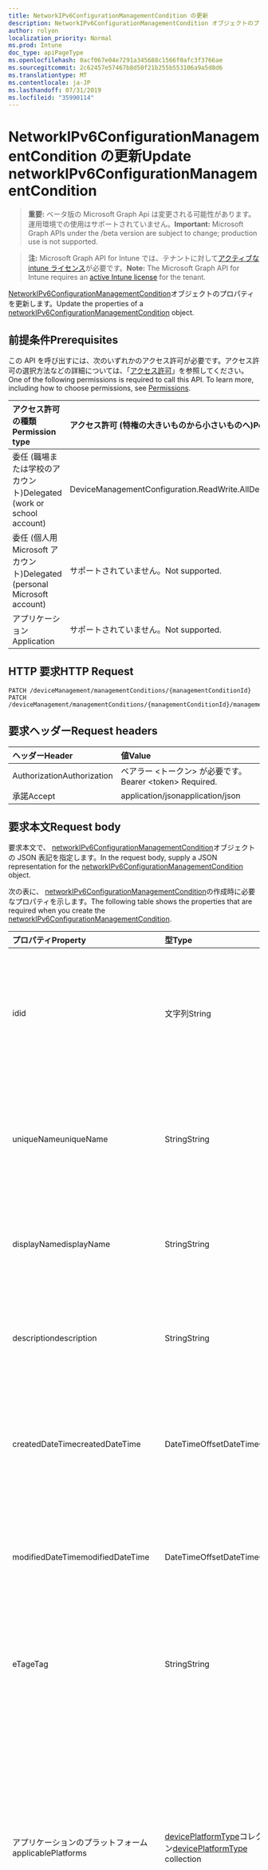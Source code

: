 ```yaml
---
title: NetworkIPv6ConfigurationManagementCondition の更新
description: NetworkIPv6ConfigurationManagementCondition オブジェクトのプロパティを更新します。
author: rolyon
localization_priority: Normal
ms.prod: Intune
doc_type: apiPageType
ms.openlocfilehash: 0acf067e04e7291a345688c1566f0afc3f3766ae
ms.sourcegitcommit: 2c62457e57467b8d50f21b255b553106a9a5d8d6
ms.translationtype: MT
ms.contentlocale: ja-JP
ms.lasthandoff: 07/31/2019
ms.locfileid: "35990114"
---
```

# <a name="update-networkipv6configurationmanagementcondition"></a><span data-ttu-id="13e2d-103">NetworkIPv6ConfigurationManagementCondition の更新</span><span class="sxs-lookup"><span data-stu-id="13e2d-103">Update networkIPv6ConfigurationManagementCondition</span></span>

> <span data-ttu-id="13e2d-104">**重要:** ベータ版の Microsoft Graph Api は変更される可能性があります。運用環境での使用はサポートされていません。</span><span class="sxs-lookup"><span data-stu-id="13e2d-104">**Important:** Microsoft Graph APIs under the /beta version are subject to change; production use is not supported.</span></span>

> <span data-ttu-id="13e2d-105">**注:** Microsoft Graph API for Intune では、テナントに対して[アクティブな intune ライセンス](https://go.microsoft.com/fwlink/?linkid=839381)が必要です。</span><span class="sxs-lookup"><span data-stu-id="13e2d-105">**Note:** The Microsoft Graph API for Intune requires an [active Intune license](https://go.microsoft.com/fwlink/?linkid=839381) for the tenant.</span></span>

<span data-ttu-id="13e2d-106">[NetworkIPv6ConfigurationManagementCondition](../resources/intune-fencing-networkipv6configurationmanagementcondition.md)オブジェクトのプロパティを更新します。</span><span class="sxs-lookup"><span data-stu-id="13e2d-106">Update the properties of a [networkIPv6ConfigurationManagementCondition](../resources/intune-fencing-networkipv6configurationmanagementcondition.md) object.</span></span>

## <a name="prerequisites"></a><span data-ttu-id="13e2d-107">前提条件</span><span class="sxs-lookup"><span data-stu-id="13e2d-107">Prerequisites</span></span>
<span data-ttu-id="13e2d-p101">この API を呼び出すには、次のいずれかのアクセス許可が必要です。アクセス許可の選択方法などの詳細については、「[アクセス許可](/graph/permissions-reference)」を参照してください。</span><span class="sxs-lookup"><span data-stu-id="13e2d-p101">One of the following permissions is required to call this API. To learn more, including how to choose permissions, see [Permissions](/graph/permissions-reference).</span></span>

|<span data-ttu-id="13e2d-110">アクセス許可の種類</span><span class="sxs-lookup"><span data-stu-id="13e2d-110">Permission type</span></span>|<span data-ttu-id="13e2d-111">アクセス許可 (特権の大きいものから小さいものへ)</span><span class="sxs-lookup"><span data-stu-id="13e2d-111">Permissions (from most to least privileged)</span></span>|
|:---|:---|
|<span data-ttu-id="13e2d-112">委任 (職場または学校のアカウント)</span><span class="sxs-lookup"><span data-stu-id="13e2d-112">Delegated (work or school account)</span></span>|<span data-ttu-id="13e2d-113">DeviceManagementConfiguration.ReadWrite.All</span><span class="sxs-lookup"><span data-stu-id="13e2d-113">DeviceManagementConfiguration.ReadWrite.All</span></span>|
|<span data-ttu-id="13e2d-114">委任 (個人用 Microsoft アカウント)</span><span class="sxs-lookup"><span data-stu-id="13e2d-114">Delegated (personal Microsoft account)</span></span>|<span data-ttu-id="13e2d-115">サポートされていません。</span><span class="sxs-lookup"><span data-stu-id="13e2d-115">Not supported.</span></span>|
|<span data-ttu-id="13e2d-116">アプリケーション</span><span class="sxs-lookup"><span data-stu-id="13e2d-116">Application</span></span>|<span data-ttu-id="13e2d-117">サポートされていません。</span><span class="sxs-lookup"><span data-stu-id="13e2d-117">Not supported.</span></span>|

## <a name="http-request"></a><span data-ttu-id="13e2d-118">HTTP 要求</span><span class="sxs-lookup"><span data-stu-id="13e2d-118">HTTP Request</span></span>
<!-- {
  "blockType": "ignored"
}
-->
``` http
PATCH /deviceManagement/managementConditions/{managementConditionId}
PATCH /deviceManagement/managementConditions/{managementConditionId}/managementConditionStatements/{managementConditionStatementId}/managementConditions/{managementConditionId}
```

## <a name="request-headers"></a><span data-ttu-id="13e2d-119">要求ヘッダー</span><span class="sxs-lookup"><span data-stu-id="13e2d-119">Request headers</span></span>
|<span data-ttu-id="13e2d-120">ヘッダー</span><span class="sxs-lookup"><span data-stu-id="13e2d-120">Header</span></span>|<span data-ttu-id="13e2d-121">値</span><span class="sxs-lookup"><span data-stu-id="13e2d-121">Value</span></span>|
|:---|:---|
|<span data-ttu-id="13e2d-122">Authorization</span><span class="sxs-lookup"><span data-stu-id="13e2d-122">Authorization</span></span>|<span data-ttu-id="13e2d-123">ベアラー &lt;トークン&gt; が必要です。</span><span class="sxs-lookup"><span data-stu-id="13e2d-123">Bearer &lt;token&gt; Required.</span></span>|
|<span data-ttu-id="13e2d-124">承諾</span><span class="sxs-lookup"><span data-stu-id="13e2d-124">Accept</span></span>|<span data-ttu-id="13e2d-125">application/json</span><span class="sxs-lookup"><span data-stu-id="13e2d-125">application/json</span></span>|

## <a name="request-body"></a><span data-ttu-id="13e2d-126">要求本文</span><span class="sxs-lookup"><span data-stu-id="13e2d-126">Request body</span></span>
<span data-ttu-id="13e2d-127">要求本文で、 [networkIPv6ConfigurationManagementCondition](../resources/intune-fencing-networkipv6configurationmanagementcondition.md)オブジェクトの JSON 表記を指定します。</span><span class="sxs-lookup"><span data-stu-id="13e2d-127">In the request body, supply a JSON representation for the [networkIPv6ConfigurationManagementCondition](../resources/intune-fencing-networkipv6configurationmanagementcondition.md) object.</span></span>

<span data-ttu-id="13e2d-128">次の表に、 [networkIPv6ConfigurationManagementCondition](../resources/intune-fencing-networkipv6configurationmanagementcondition.md)の作成時に必要なプロパティを示します。</span><span class="sxs-lookup"><span data-stu-id="13e2d-128">The following table shows the properties that are required when you create the [networkIPv6ConfigurationManagementCondition](../resources/intune-fencing-networkipv6configurationmanagementcondition.md).</span></span>

|<span data-ttu-id="13e2d-129">プロパティ</span><span class="sxs-lookup"><span data-stu-id="13e2d-129">Property</span></span>|<span data-ttu-id="13e2d-130">型</span><span class="sxs-lookup"><span data-stu-id="13e2d-130">Type</span></span>|<span data-ttu-id="13e2d-131">説明</span><span class="sxs-lookup"><span data-stu-id="13e2d-131">Description</span></span>|
|:---|:---|:---|
|<span data-ttu-id="13e2d-132">id</span><span class="sxs-lookup"><span data-stu-id="13e2d-132">id</span></span>|<span data-ttu-id="13e2d-133">文字列</span><span class="sxs-lookup"><span data-stu-id="13e2d-133">String</span></span>|<span data-ttu-id="13e2d-134">管理条件の一意識別子。</span><span class="sxs-lookup"><span data-stu-id="13e2d-134">Unique identifier for the management condition.</span></span> <span data-ttu-id="13e2d-135">作成時に割り当てられたシステム生成値。</span><span class="sxs-lookup"><span data-stu-id="13e2d-135">System generated value assigned when created.</span></span> <span data-ttu-id="13e2d-136">[Managementcondition](../resources/intune-fencing-managementcondition.md)から継承します</span><span class="sxs-lookup"><span data-stu-id="13e2d-136">Inherited from [managementCondition](../resources/intune-fencing-managementcondition.md)</span></span>|
|<span data-ttu-id="13e2d-137">uniqueName</span><span class="sxs-lookup"><span data-stu-id="13e2d-137">uniqueName</span></span>|<span data-ttu-id="13e2d-138">String</span><span class="sxs-lookup"><span data-stu-id="13e2d-138">String</span></span>|<span data-ttu-id="13e2d-139">管理条件の一意の名前。</span><span class="sxs-lookup"><span data-stu-id="13e2d-139">Unique name for the management condition.</span></span> <span data-ttu-id="13e2d-140">管理条件式で使用されます。</span><span class="sxs-lookup"><span data-stu-id="13e2d-140">Used in management condition expressions.</span></span> <span data-ttu-id="13e2d-141">[Managementcondition](../resources/intune-fencing-managementcondition.md)から継承します</span><span class="sxs-lookup"><span data-stu-id="13e2d-141">Inherited from [managementCondition](../resources/intune-fencing-managementcondition.md)</span></span>|
|<span data-ttu-id="13e2d-142">displayName</span><span class="sxs-lookup"><span data-stu-id="13e2d-142">displayName</span></span>|<span data-ttu-id="13e2d-143">String</span><span class="sxs-lookup"><span data-stu-id="13e2d-143">String</span></span>|<span data-ttu-id="13e2d-144">管理条件の管理者定義の名前。</span><span class="sxs-lookup"><span data-stu-id="13e2d-144">The admin defined name of the management condition.</span></span> <span data-ttu-id="13e2d-145">[Managementcondition](../resources/intune-fencing-managementcondition.md)から継承します</span><span class="sxs-lookup"><span data-stu-id="13e2d-145">Inherited from [managementCondition](../resources/intune-fencing-managementcondition.md)</span></span>|
|<span data-ttu-id="13e2d-146">description</span><span class="sxs-lookup"><span data-stu-id="13e2d-146">description</span></span>|<span data-ttu-id="13e2d-147">String</span><span class="sxs-lookup"><span data-stu-id="13e2d-147">String</span></span>|<span data-ttu-id="13e2d-148">管理条件の管理者定義の説明。</span><span class="sxs-lookup"><span data-stu-id="13e2d-148">The admin defined description of the management condition.</span></span> <span data-ttu-id="13e2d-149">[Managementcondition](../resources/intune-fencing-managementcondition.md)から継承します</span><span class="sxs-lookup"><span data-stu-id="13e2d-149">Inherited from [managementCondition](../resources/intune-fencing-managementcondition.md)</span></span>|
|<span data-ttu-id="13e2d-150">createdDateTime</span><span class="sxs-lookup"><span data-stu-id="13e2d-150">createdDateTime</span></span>|<span data-ttu-id="13e2d-151">DateTimeOffset</span><span class="sxs-lookup"><span data-stu-id="13e2d-151">DateTimeOffset</span></span>|<span data-ttu-id="13e2d-152">管理条件が作成された時刻。</span><span class="sxs-lookup"><span data-stu-id="13e2d-152">The time the management condition was created.</span></span> <span data-ttu-id="13e2d-153">サービス側を生成しました。</span><span class="sxs-lookup"><span data-stu-id="13e2d-153">Generated service side.</span></span> <span data-ttu-id="13e2d-154">[Managementcondition](../resources/intune-fencing-managementcondition.md)から継承します</span><span class="sxs-lookup"><span data-stu-id="13e2d-154">Inherited from [managementCondition](../resources/intune-fencing-managementcondition.md)</span></span>|
|<span data-ttu-id="13e2d-155">modifiedDateTime</span><span class="sxs-lookup"><span data-stu-id="13e2d-155">modifiedDateTime</span></span>|<span data-ttu-id="13e2d-156">DateTimeOffset</span><span class="sxs-lookup"><span data-stu-id="13e2d-156">DateTimeOffset</span></span>|<span data-ttu-id="13e2d-157">管理条件が最後に変更された時刻。</span><span class="sxs-lookup"><span data-stu-id="13e2d-157">The time the management condition was last modified.</span></span> <span data-ttu-id="13e2d-158">サービス側を更新しました。</span><span class="sxs-lookup"><span data-stu-id="13e2d-158">Updated service side.</span></span> <span data-ttu-id="13e2d-159">[Managementcondition](../resources/intune-fencing-managementcondition.md)から継承します</span><span class="sxs-lookup"><span data-stu-id="13e2d-159">Inherited from [managementCondition](../resources/intune-fencing-managementcondition.md)</span></span>|
|<span data-ttu-id="13e2d-160">eTag</span><span class="sxs-lookup"><span data-stu-id="13e2d-160">eTag</span></span>|<span data-ttu-id="13e2d-161">String</span><span class="sxs-lookup"><span data-stu-id="13e2d-161">String</span></span>|<span data-ttu-id="13e2d-162">管理条件の ETag。</span><span class="sxs-lookup"><span data-stu-id="13e2d-162">ETag of the management condition.</span></span> <span data-ttu-id="13e2d-163">サービス側を更新しました。</span><span class="sxs-lookup"><span data-stu-id="13e2d-163">Updated service side.</span></span> <span data-ttu-id="13e2d-164">[Managementcondition](../resources/intune-fencing-managementcondition.md)から継承します</span><span class="sxs-lookup"><span data-stu-id="13e2d-164">Inherited from [managementCondition](../resources/intune-fencing-managementcondition.md)</span></span>|
|<span data-ttu-id="13e2d-165">アプリケーションのプラットフォーム</span><span class="sxs-lookup"><span data-stu-id="13e2d-165">applicablePlatforms</span></span>|<span data-ttu-id="13e2d-166">[devicePlatformType](../resources/intune-shared-deviceplatformtype.md)コレクション</span><span class="sxs-lookup"><span data-stu-id="13e2d-166">[devicePlatformType](../resources/intune-shared-deviceplatformtype.md) collection</span></span>|<span data-ttu-id="13e2d-167">この管理条件の適用可能なプラットフォーム。</span><span class="sxs-lookup"><span data-stu-id="13e2d-167">The applicable platforms for this management condition.</span></span> <span data-ttu-id="13e2d-168">[Managementcondition](../resources/intune-fencing-managementcondition.md)から継承されます。</span><span class="sxs-lookup"><span data-stu-id="13e2d-168">Inherited from [managementCondition](../resources/intune-fencing-managementcondition.md).</span></span> <span data-ttu-id="13e2d-169">可能な値は、`android`、`androidForWork`、`iOS`、`macOS`、`windowsPhone81`、`windows81AndLater`、`windows10AndLater`、`androidWorkProfile`、`unknown` です。</span><span class="sxs-lookup"><span data-stu-id="13e2d-169">Possible values are: `android`, `androidForWork`, `iOS`, `macOS`, `windowsPhone81`, `windows81AndLater`, `windows10AndLater`, `androidWorkProfile`, `unknown`.</span></span>|
|<span data-ttu-id="13e2d-170">ipV6Prefix</span><span class="sxs-lookup"><span data-stu-id="13e2d-170">ipV6Prefix</span></span>|<span data-ttu-id="13e2d-171">String</span><span class="sxs-lookup"><span data-stu-id="13e2d-171">String</span></span>|<span data-ttu-id="13e2d-172">接続先の IPv6 サブネット。</span><span class="sxs-lookup"><span data-stu-id="13e2d-172">The IPv6 subnet to be connected to.</span></span> <span data-ttu-id="13e2d-173">例: 2001 年: db8::/32</span><span class="sxs-lookup"><span data-stu-id="13e2d-173">e.g. 2001:db8::/32</span></span>|
|<span data-ttu-id="13e2d-174">ipV6Gateway</span><span class="sxs-lookup"><span data-stu-id="13e2d-174">ipV6Gateway</span></span>|<span data-ttu-id="13e2d-175">String</span><span class="sxs-lookup"><span data-stu-id="13e2d-175">String</span></span>|<span data-ttu-id="13e2d-176">IPv6 ゲートウェイアドレス。</span><span class="sxs-lookup"><span data-stu-id="13e2d-176">The IPv6 gateway address to.</span></span> <span data-ttu-id="13e2d-177">例: 2001 年: db8:: 1</span><span class="sxs-lookup"><span data-stu-id="13e2d-177">e.g 2001:db8::1</span></span>|
|<span data-ttu-id="13e2d-178">ipV6DNSServerList</span><span class="sxs-lookup"><span data-stu-id="13e2d-178">ipV6DNSServerList</span></span>|<span data-ttu-id="13e2d-179">文字列コレクション</span><span class="sxs-lookup"><span data-stu-id="13e2d-179">String collection</span></span>|<span data-ttu-id="13e2d-180">アダプターに対して構成された IPv6 DNS サーバー。</span><span class="sxs-lookup"><span data-stu-id="13e2d-180">An IPv6 DNS servers configured for the adapter.</span></span>|
|<span data-ttu-id="13e2d-181">dnsSuffixList</span><span class="sxs-lookup"><span data-stu-id="13e2d-181">dnsSuffixList</span></span>|<span data-ttu-id="13e2d-182">文字列コレクション</span><span class="sxs-lookup"><span data-stu-id="13e2d-182">String collection</span></span>|<span data-ttu-id="13e2d-183">現在のネットワークの有効な DNS サフィックス。</span><span class="sxs-lookup"><span data-stu-id="13e2d-183">Valid DNS suffixes for the current network.</span></span> <span data-ttu-id="13e2d-184">例: seattle.contoso.com</span><span class="sxs-lookup"><span data-stu-id="13e2d-184">e.g. seattle.contoso.com</span></span>|



## <a name="response"></a><span data-ttu-id="13e2d-185">応答</span><span class="sxs-lookup"><span data-stu-id="13e2d-185">Response</span></span>
<span data-ttu-id="13e2d-186">成功した場合、このメソッド`200 OK`は応答コードと、応答本文で更新された[networkIPv6ConfigurationManagementCondition](../resources/intune-fencing-networkipv6configurationmanagementcondition.md)オブジェクトを返します。</span><span class="sxs-lookup"><span data-stu-id="13e2d-186">If successful, this method returns a `200 OK` response code and an updated [networkIPv6ConfigurationManagementCondition](../resources/intune-fencing-networkipv6configurationmanagementcondition.md) object in the response body.</span></span>

## <a name="example"></a><span data-ttu-id="13e2d-187">例</span><span class="sxs-lookup"><span data-stu-id="13e2d-187">Example</span></span>

### <a name="request"></a><span data-ttu-id="13e2d-188">要求</span><span class="sxs-lookup"><span data-stu-id="13e2d-188">Request</span></span>
<span data-ttu-id="13e2d-189">以下は、要求の例です。</span><span class="sxs-lookup"><span data-stu-id="13e2d-189">Here is an example of the request.</span></span>
``` http
PATCH https://graph.microsoft.com/beta/deviceManagement/managementConditions/{managementConditionId}
Content-type: application/json
Content-length: 483

{
  "@odata.type": "#microsoft.graph.networkIPv6ConfigurationManagementCondition",
  "uniqueName": "Unique Name value",
  "displayName": "Display Name value",
  "description": "Description value",
  "eTag": "ETag value",
  "applicablePlatforms": [
    "androidForWork"
  ],
  "ipV6Prefix": "Ip V6Prefix value",
  "ipV6Gateway": "Ip V6Gateway value",
  "ipV6DNSServerList": [
    "Ip V6DNSServer List value"
  ],
  "dnsSuffixList": [
    "Dns Suffix List value"
  ]
}
```

### <a name="response"></a><span data-ttu-id="13e2d-190">応答</span><span class="sxs-lookup"><span data-stu-id="13e2d-190">Response</span></span>
<span data-ttu-id="13e2d-p113">以下は、応答の例です。注:簡潔にするために、ここに示す応答オブジェクトは切り詰められている場合があります。すべてのプロパティは実際の呼び出しから返されます。</span><span class="sxs-lookup"><span data-stu-id="13e2d-p113">Here is an example of the response. Note: The response object shown here may be truncated for brevity. All of the properties will be returned from an actual call.</span></span>
``` http
HTTP/1.1 200 OK
Content-Type: application/json
Content-Length: 651

{
  "@odata.type": "#microsoft.graph.networkIPv6ConfigurationManagementCondition",
  "id": "25811206-1206-2581-0612-812506128125",
  "uniqueName": "Unique Name value",
  "displayName": "Display Name value",
  "description": "Description value",
  "createdDateTime": "2017-01-01T00:02:43.5775965-08:00",
  "modifiedDateTime": "2017-01-01T00:00:22.8983556-08:00",
  "eTag": "ETag value",
  "applicablePlatforms": [
    "androidForWork"
  ],
  "ipV6Prefix": "Ip V6Prefix value",
  "ipV6Gateway": "Ip V6Gateway value",
  "ipV6DNSServerList": [
    "Ip V6DNSServer List value"
  ],
  "dnsSuffixList": [
    "Dns Suffix List value"
  ]
}
```





